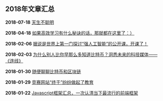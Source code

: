 ## 2018年文章汇总

**2018-07-18** [天生不聪明](2018-07-18/)

**2018-04-18** [如果高效学习有什么秘诀的话，那就都在这里了：）](2018-04-18/)

**2018-02-06** [据说是世界上第一门探讨“强人工智能”的公开课，开课了！](2018-02-06/)

**2018-02-03** [为什么别人比你早那么多知道比特币？洞悉未来的科技媒体——《连线》](2018-02-03/)

**2018-01-30** [随便聊聊比特币和区块链](2018-01-30/)

**2018-01-29** [竞赛网站“终于”纷纷做起了教育](2018-01-29/)

**2018-01-22** [Javascript框架汇总，一次认清当下最流行的前端框架](2018-01-22/)
